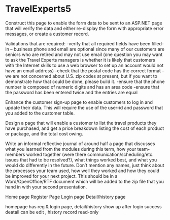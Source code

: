 # TravelExperts5

Construct this page to enable the form data to be sent to an ASP.NET page that will verify the data and either re-display the form with appropriate error messages, or create a customer record.

Validations that are required:
-verify that all required fields have been filled-in – business phone and email are optional since many of our customers are seniors who are retired and may not use email (one question you may want to ask the Travel Experts managers is whether it is likely that customers with the Internet skills to use a web browser to set up an account would not have an email address)
-check that the postal code has the correct format – we are not concerned about U.S. zip codes at present, but if you want to demonstrate how that could be done, please build it.
-ensure that the phone number is composed of numeric digits and has an area code
-ensure that the password has been entered twice and the entries are equal

Enhance the customer sign-up page to enable customers to log in and update their data.  This will require the use of the user-id and password that you added to the customer table.

Design a page that will enable a customer to list the travel products they have purchased, and get a price breakdown listing the cost of each product or package, and the total cost owing.

Write an informal reflective journal of around half a page that discusses what you learned from the modules during this term, how your team-members worked together (were there communication/scheduling/etc. issues that had to be resolved?), what things worked best, and what you would do differently in the future. Don’t mention any names, just think about the processes your team used, how well they worked and how they could be improved for your next project.  This should be in a Word/OpenOffice/RTF document which will be added to the zip file that you hand in with your second presentation.

Home page
Register Page
Login page
Detail/history page

homepage has reg & login page, detail/history show up after login success
deatail can be edit , history record read-only


